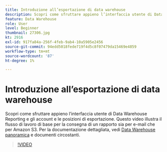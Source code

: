 ```yaml
---
title: Introduzione all’esportazione di data warehouse
description: Scopri come sfruttare appieno l’interfaccia utente di Data Warehouse Reporting e gli account e le posizioni di esportazione. Questo video illustra il flusso di lavoro di base per la consegna di un rapporto sia per e-mail che per Amazon S3.
feature: Data Warehouse
role: User
level: Beginner
thumbnail: 27306.jpg
kt: 2916
exl-id: 917fa84a-256f-4feb-9ab4-10a5905e2456
source-git-commit: 94edd5018fede719f4d5c8f07479da15469e4859
workflow-type: tm+mt
source-wordcount: '87'
ht-degree: 1%

---
```


# Introduzione all’esportazione di data warehouse

Scopri come sfruttare appieno l’interfaccia utente di Data Warehouse Reporting e gli account e le posizioni di esportazione. Questo video illustra il flusso di lavoro di base per la consegna di un rapporto sia per e-mail che per Amazon S3. Per la documentazione dettagliata, vedi [Data Warehouse panoramica](https://experienceleague.adobe.com/docs/analytics/export/data-warehouse/data-warehouse.html?lang=it) e documenti circostanti.

>[!VIDEO](https://video.tv.adobe.com/v/27306/?quality=12&learn=on)
